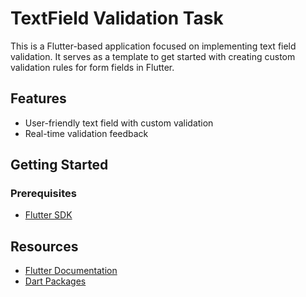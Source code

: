 # TextField Validation Task

This is a Flutter-based application focused on implementing text field validation. It serves as a template to get started with creating custom validation rules for form fields in Flutter.

## Features

- User-friendly text field with custom validation
- Real-time validation feedback

## Getting Started

### Prerequisites

- [Flutter SDK](https://flutter.dev/docs/get-started/install)

## Resources

- [Flutter Documentation](https://flutter.dev/docs)
- [Dart Packages](https://pub.dev/)

